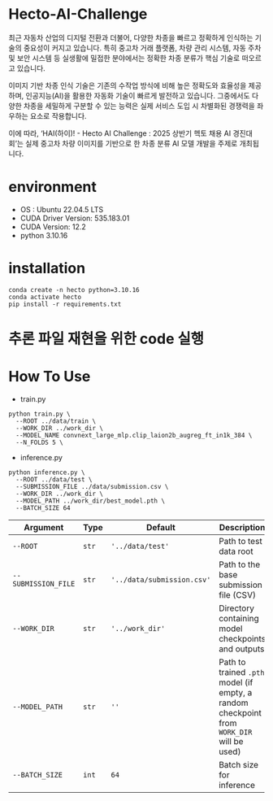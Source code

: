 # Hecto-AI-Challenge
최근 자동차 산업의 디지털 전환과 더불어, 다양한 차종을 빠르고 정확하게 인식하는 기술의 중요성이 커지고 있습니다. 특히 중고차 거래 플랫폼, 차량 관리 시스템, 자동 주차 및 보안 시스템 등 실생활에 밀접한 분야에서는 정확한 차종 분류가 핵심 기술로 떠오르고 있습니다.

이미지 기반 차종 인식 기술은 기존의 수작업 방식에 비해 높은 정확도와 효율성을 제공하며, 인공지능(AI)을 활용한 자동화 기술이 빠르게 발전하고 있습니다. 그중에서도 다양한 차종을 세밀하게 구분할 수 있는 능력은 실제 서비스 도입 시 차별화된 경쟁력을 좌우하는 요소로 작용합니다.

이에 따라, ‘HAI(하이)! - Hecto AI Challenge : 2025 상반기 헥토 채용 AI 경진대회’는 실제 중고차 차량 이미지를 기반으로 한 차종 분류 AI 모델 개발을 주제로 개최됩니다.

# environment
- OS : Ubuntu 22.04.5 LTS
- CUDA Driver Version: 535.183.01
- CUDA Version: 12.2
- python 3.10.16

# installation
```
conda create -n hecto python=3.10.16
conda activate hecto
pip install -r requirements.txt
```
# 추론 파일 재현을 위한 code 실행



# How To Use
- train.py
```
python train.py \
  --ROOT ../data/train \
  --WORK_DIR ../work_dir \
  --MODEL_NAME convnext_large_mlp.clip_laion2b_augreg_ft_in1k_384 \
  --N_FOLDS 5 \
```


- inference.py
```
python inference.py \
  --ROOT ../data/test \
  --SUBMISSION_FILE ../data/submission.csv \
  --WORK_DIR ../work_dir \
  --MODEL_PATH ../work_dir/best_model.pth \
  --BATCH_SIZE 64
```
| Argument            | Type  | Default                    | Description                                                                          |
| ------------------- | ----- | -------------------------- | ------------------------------------------------------------------------------------ |
| `--ROOT`            | `str` | `'../data/test'`           | Path to test data root                                                               |
| `--SUBMISSION_FILE` | `str` | `'../data/submission.csv'` | Path to the base submission file (CSV)                                               |
| `--WORK_DIR`        | `str` | `'../work_dir'`            | Directory containing model checkpoints and outputs                                   |
| `--MODEL_PATH`      | `str` | `''`                       | Path to trained `.pth` model (if empty, a random checkpoint from `WORK_DIR` will be used) |
| `--BATCH_SIZE`      | `int` | `64`                       | Batch size for inference                                                             |
